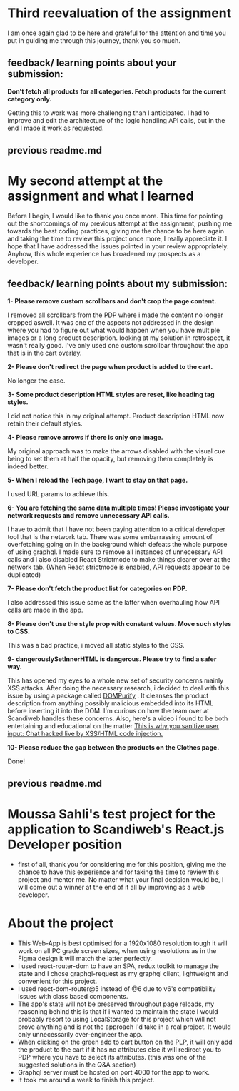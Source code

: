 # Third reevaluation of the assignment
I am once again glad to be here and grateful for the attention and time you put in guiding me through this journey, thank you so much.
## feedback/ learning points about your submission:

**Don't fetch all products for all categories. Fetch products for the current category only.**

Getting this to work was more challenging than I anticipated. I had to improve and edit the architecture of the logic handling API calls, but in the end I made it work as requested.

## previous readme.md 
# My second attempt at the assignment and what I learned
Before I begin, I would like to thank you once more. This time for pointing out the shortcomings of my previous attempt at the assignment, pushing me towards the best coding practices, giving me the chance to be here again and taking the time to review this project once more, I really appreciate it. I hope that I have addressed the issues pointed in your review appropriately. Anyhow, this whole experience has broadened my prospects as a developer.

## feedback/ learning points about my submission:

**1- Please remove custom scrollbars and don't crop the page content.**

I removed all scrollbars from the PDP where i made the content no longer cropped aswell. It was one of the aspects not addressed in the design where you had to figure out what would happen when you have multiple images or a long product description. looking at my solution in retrospect, it wasn't really good. I've only used one custom scrollbar throughout the app that is in the cart overlay.

**2- Please don't redirect the page when product is added to the cart.**

No longer the case.

**3- Some product description HTML styles are reset, like heading tag styles.**

I did not notice this in my original attempt. Product description HTML now retain their default styles.

**4- Please remove arrows if there is only one image.**

My original approach was to make the arrows disabled with the visual cue being to set them at half the opacity, but removing them completely is indeed better.

**5- When I reload the Tech page, I want to stay on that page.**

I used URL params to achieve this.

**6- You are fetching the same data multiple times! Please investigate your network requests and remove unnecessary API calls.**

I have to admit that I have not been paying attention to a critical developer tool that is the network tab. There was some embarrassing amount of overfetching going on in the background which defeats the whole purpose of using graphql. I made sure to remove all instances of unnecessary API calls and I also disabled React Strictmode to make things clearer over at the network tab. (When React strictmode is enabled, API requests appear to be duplicated)

**7- Please don't fetch the product list for categories on PDP.**

I also addressed this issue same as the latter when overhauling how API calls are made in the app.

**8- Please don't use the style prop with constant values. Move such styles to CSS.**

This was a bad practice, i moved all static styles to the CSS.

**9- dangerouslySetInnerHTML is dangerous. Please try to find a safer way.**

This has opened my eyes to a whole new set of security concerns mainly XSS attacks. After doing the necessary research, i decided to deal with this issue by using a package called <a href="https://github.com/cure53/DOMPurify" target="_blank">DOMPurify</a>
. It cleanses the product description from anything possibly malicious embedded into its HTML before inserting it into the DOM. I'm curious on how the team over at Scandiweb handles these concerns. Also, here's a video i found to be both entertaining and educational on the matter <a href="https://www.youtube.com/watch?v=2GtbY1XWGlQ&t=206s" target="_blank">This is why you sanitize user input: Chat hacked live by XSS/HTML code injection.</a>

**10- Please reduce the gap between the products on the Clothes page.**

Done!

## previous readme.md 

# Moussa Sahli's test project for the application to Scandiweb's React.js Developer position 
* first of all, thank you for considering me for this position, giving me the chance to have this experience and for taking the time to review this project and mentor me. No matter what your final decision would be, I will come out a winner at the end of it all by improving as a web developer.

# About the project
* This Web-App is best optimised for a 1920x1080 resolution tough it will work on all PC grade screen sizes, when using resolutions as in the Figma design it will match the latter perfectly. 
* I used react-router-dom to have an SPA, redux toolkit to manage the state and I chose graphql-request as my graphql client, lightweight and convenient for this project.
* I used react-dom-router@5 instead of @6 due to v6's compatibility issues with class based components.
* The app's state will not be preserved throughout page reloads, my reasoning behind this is that if i wanted to maintain the state I would probably resort to using LocalStorage for this project which will not prove anything and is not the approach I'd take in a real project. It would only unnecessarily over-engineer the app. 
* When clicking on the green add to cart button on the PLP, it will only add the product to the cart if it has no attributes else it will redirect you to PDP where you have to select its attributes. (this was one of the suggested solutions in the Q&A section)
* Graphql server must be hosted on port 4000 for the app to work. 
* It took me around a week to finish this project.

